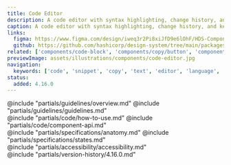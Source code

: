 ```yaml
---
title: Code Editor
description: A code editor with syntax highlighting, change history, and keyboard navigation.
caption: A code editor with syntax highlighting, change history, and keyboard navigation.
links:
  figma: https://www.figma.com/design/iweq3r2Pi8xiJfD9e6lOhF/HDS-Components-v2.0?m=auto&node-id=69795-4433&t=WuWetCw0HQ2E5TJa-1
  github: https://github.com/hashicorp/design-system/tree/main/packages/components/src/components/hds/code-editor
related: ['components/code-block', 'components/copy/button', 'components/copy/snippet']
previewImage: assets/illustrations/components/code-editor.jpg
navigation:
  keywords: ['code', 'snippet', 'copy', 'text', 'editor', 'language', 'example', 'syntax', 'highlight', 'block']
status:
  added: 4.16.0
---
```


<section data-tab="Guidelines">
  @include "partials/guidelines/overview.md"
  @include "partials/guidelines/guidelines.md"
</section>

<section data-tab="Code">
  @include "partials/code/how-to-use.md"
  @include "partials/code/component-api.md"
</section>

<section data-tab="Specifications">
  @include "partials/specifications/anatomy.md"
  @include "partials/specifications/states.md"
</section>

<section data-tab="Accessibility">
  @include "partials/accessibility/accessibility.md"
</section>

<section data-tab="Version history">
  @include "partials/version-history/4.16.0.md"
</section>
